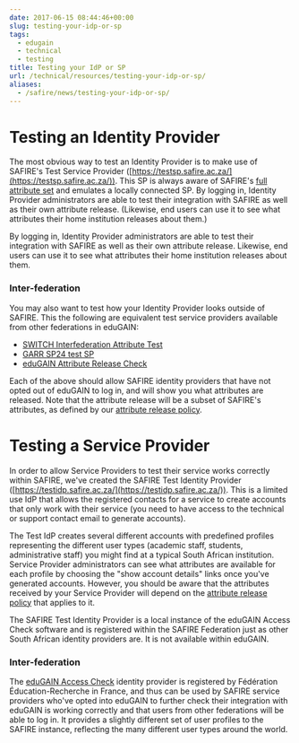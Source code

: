 ```yaml
---
date: 2017-06-15 08:44:46+00:00
slug: testing-your-idp-or-sp
tags:
  - edugain
  - technical
  - testing
title: Testing your IdP or SP
url: /technical/resources/testing-your-idp-or-sp/
aliases:
  - /safire/news/testing-your-idp-or-sp/
---
```


# Testing an Identity Provider

The most obvious way to test an Identity Provider is to make use of SAFIRE's Test Service Provider ([https://testsp.safire.ac.za/](https://testsp.safire.ac.za/)). This SP is always aware of SAFIRE's [full attribute set](/technical/attributes/) and emulates a locally connected SP. By logging in, Identity Provider administrators are able to test their integration with SAFIRE as well as their own attribute release. (Likewise, end users can use it to see what attributes their home institution releases about them.)

By logging in, Identity Provider administrators are able to test their integration with SAFIRE as well as their own attribute release. Likewise, end users can use it to see what attributes their home institution releases about them.

### Inter-federation

You may also want to test how your Identity Provider looks outside of SAFIRE. This the following are equivalent test service providers available from other federations in eduGAIN:

  * [SWITCH Interfederation Attribute Test](https://attribute-viewer.aai.switch.ch/interfederation-test/)
  * [GARR SP24 test SP](https://sp24-test.garr.it/)
  * [eduGAIN Attribute Release Check](http://release-check.edugain.org)

Each of the above should allow SAFIRE identity providers that have not opted out of eduGAIN to log in, and will show you what attributes are released. Note that the attribute release will be a subset of SAFIRE's attributes, as defined by our [attribute release policy](/safire/policy/arp/).

# Testing a Service Provider

In order to allow Service Providers to test their service works correctly within SAFIRE, we've created the SAFIRE Test Identity Provider ([https://testidp.safire.ac.za/](https://testidp.safire.ac.za/)). This is a limited use IdP that allows the registered contacts for a service to create accounts that only work with their service (you need to have access to the technical or support contact email to generate accounts).

The Test IdP creates several different accounts with predefined profiles representing the different user types (academic staff, students, administrative staff) you might find at a typical South African institution. Service Provider administrators can see what attributes are available for each profile by choosing the "show account details" links once you've generated accounts. However, you should be aware that the attributes received by your Service Provider will depend on the [attribute release policy](/safire/policy/arp/) that applies to it.

The SAFIRE Test Identity Provider is a local instance of the eduGAIN Access Check software and is registered within the SAFIRE Federation just as other South African identity providers are. It is not available within eduGAIN.

### Inter-federation

The [eduGAIN Access Check](https://access-check.edugain.org/) identity provider is registered by Fédération Éducation-Recherche in France, and thus can be used by SAFIRE service providers who've opted into eduGAIN to further check their integration with eduGAIN is working correctly and that users from other federations will be able to log in. It provides a slightly different set of user profiles to the SAFIRE instance, reflecting the many different user types around the world.
